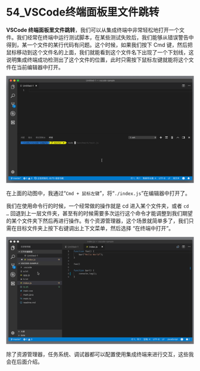 # 54_VSCode终端面板里文件跳转

**VSCode 终端面板里文件跳转**，我们可以从集成终端中非常轻松地打开一个文件。我们经常在终端中运行测试脚本，在某些测试失败后，我们能够从错误警告中得到，某一个文件的某行代码有问题。这个时候，如果我们按下 Cmd 键，然后把鼠标移动到这个文件名的上面，我们就能看到这个文件名下出现了一个下划线，这说明集成终端成功检测出了这个文件的位置，此时只需按下鼠标左键就能将这个文件在当前编辑器中打开。

![VSCode 终端面板里文件跳转](image/terminal-11.gif)

在上面的动图中，我通过“`Cmd + 鼠标左键`”，将“`./index.js`”在编辑器中打开了。

我们在使用命令行的时候，一个经常做的操作就是 cd 进入某个文件夹，或者 `cd …` 回退到上一层文件夹，甚至有的时候需要多次运行这个命令才能调整到我们期望的某个文件夹下然后再进行操作。有个资源管理器，这个场景就简单多了，我们只需在目标文件夹上按下右键调出上下文菜单，然后选择 “在终端中打开”。

![VSCode 终端面板里文件跳转](image/terminal-14.gif)

除了资源管理器，任务系统、调试器都可以配置使用集成终端来进行交互，这些我会在后面介绍。